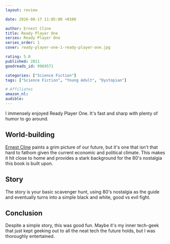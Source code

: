 ```yaml
---
layout: review

date: 2016-08-17 11:05:00 +0100

author: Ernest Cline
title: Ready Player One
series: Ready Player One
series_order: 1
cover: ready-player-one-1-ready-player-one.jpg

rating: 5.0
published: 2011
goodreads_id: 9969571

categories: ["Science Fiction"]
tags: ["Science Fiction", "Young Adult", "Dystopian"]

# Affiliates
amazon_nl: 
audible: 
---
```


I immensely enjoyed Ready Player One. It's fast and sharp with plenty of humor to go around.

<!--more-->

## World-building

[Ernest Cline](../_authors/ernest-cline.md) paints a grim picture of our future, but it's one that isn't that hard to fathom given the current economic and political climate. This makes it hit close to home and provides a stark background for the 80's nostalgia this book is built upon.

## Story

The story is your basic scavenger hunt, using 80's nostalgia as the guide and eventually turns into a simple black and white, good vs evil fight.

## Conclusion

Despite a simple story, this was good fun. Maybe it's my inner tech-geek that just kept geeking out to all the neat tech the future holds, but I was thoroughly entertained.
